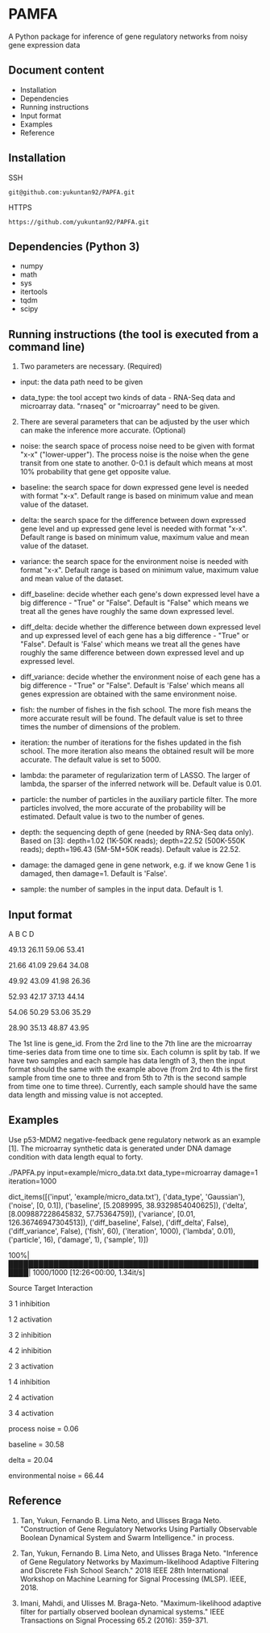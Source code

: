 PAMFA
======

A Python package for inference of gene regulatory networks from noisy gene expression data

Document content
----

* Installation
* Dependencies
* Running instructions
* Input format
* Examples
* Reference

Installation
----

SSH

`git@github.com:yukuntan92/PAPFA.git`

HTTPS

`https://github.com/yukuntan92/PAPFA.git`

Dependencies (Python 3)
----

- numpy
- math
- sys
- itertools
- tqdm
- scipy

Running instructions (the tool is executed from a command line)
----

1. Two parameters are necessary. (Required)

- input: the data path need to be given

- data_type: the tool accept two kinds of data - RNA-Seq data and microarray data. "rnaseq" or "microarray" need to be given.


2. There are several parameters that can be adjusted by the user which can make the inference more accurate. (Optional)

- noise: the search space of process noise need to be given with format "x-x" ("lower-upper"). The process noise is the noise when the gene transit from one state to another. 0-0.1 is default which means at most 10% probability that gene get opposite value.

- baseline: the search space for down expressed gene level is needed with format "x-x". Default range is based on minimum value and mean value of the dataset.

- delta: the search space for the difference between down expressed gene level and up expressed gene level is needed with format "x-x". Default range is based on minimum value, maximum value and mean value of the dataset.

- variance: the search space for the environment noise is needed with format "x-x". Default range is based on minimum value, maximum value and mean value of the dataset.

- diff_baseline: decide whether each gene's down expressed level have a big difference - "True" or "False". Default is "False" which means we treat all the genes have roughly the same down expressed level.

- diff_delta: decide whether the difference between down expressed level and up expressed level of each gene has a big difference - "True" or "False". Default is 'False' which means we treat all the genes have roughly the same difference between down expressed level and up expressed level.

- diff_variance: decide whether the environment noise of each gene has a big difference - "True" or "False". Default is 'False' which means all genes expression are obtained with the same environment noise.

- fish: the number of fishes in the fish school. The more fish means the more accurate result will be found. The default value is set to three times the number of dimensions of the problem.

- iteration: the number of iterations for the fishes updated in the fish school. The more iteration also means the obtained result will be more accurate. The default value is set to 5000.

- lambda: the parameter of regularization term of LASSO. The larger of lambda, the sparser of the inferred network will be. Default value is 0.01.

- particle: the number of particles in the auxiliary particle filter. The more particles involved, the more accurate of the probability will be estimated. Default value is two to the number of genes.

- depth: the sequencing depth of gene (needed by RNA-Seq data only). Based on [3]: depth=1.02 (1K-50K reads); depth=22.52 (500K-550K reads); depth=196.43 (5M-5M+50K reads). Default value is 22.52.

- damage: the damaged gene in gene network, e.g. if we know Gene 1 is damaged, then damage=1. Default is 'False'.

- sample: the number of samples in the input data. Default is 1.

Input format
----

A	B	C	D 

49.13	26.11	59.06	53.41

21.66	41.09	29.64	34.08

49.92	43.09	41.98	26.36

52.93	42.17	37.13	44.14

54.06	50.29	53.06	35.29

28.90	35.13	48.87	43.95

The 1st line is gene_id. From the 2rd line to the 7th line are the microarray time-series data from time one to time six. Each column is split by tab. If we have two samples and each sample has data length of 3, then the input format should the same with the example above (from 2rd to 4th is the first sample from time one to three and from 5th to 7th is the second sample from time one to time three). Currently, each sample should have the same data length and missing value is not accepted.

Examples
----
Use p53-MDM2 negative-feedback gene regulatory network as an example [1]. The microarray synthetic data is generated under DNA damage condition with data length equal to forty.

./PAPFA.py input=example/micro_data.txt data_type=microarray damage=1 iteration=1000

dict_items([('input', 'example/micro_data.txt'), ('data_type', 'Gaussian'), ('noise', [0, 0.1]), ('baseline', [5.2089995, 38.9329854040625]), ('delta', [8.009887228645832, 57.75364759]), ('variance', [0.01, 126.36746947304513]), ('diff_baseline', False), ('diff_delta', False), ('diff_variance', False), ('fish', 60), ('iteration', 1000), ('lambda', 0.01), ('particle', 16), ('damage', 1), ('sample', 1)])

100%|██████████████████████████████████████████████████████| 1000/1000 [12:26<00:00,  1.34it/s]

Source	Target	Interaction

3	1	inhibition

1	2	activation

3	2	inhibition

4	2	inhibition

2	3	activation

1	4	inhibition

2	4	activation

3	4	activation

process noise = 0.06

baseline = 30.58

delta = 20.04

environmental noise = 66.44


Reference
----

1. Tan, Yukun, Fernando B. Lima Neto, and Ulisses Braga Neto. "Construction of Gene Regulatory Networks Using Partially Observable Boolean Dynamical System and Swarm Intelligence." in process. 

2. Tan, Yukun, Fernando B. Lima Neto, and Ulisses Braga Neto. "Inference of Gene Regulatory Networks by Maximum-likelihood Adaptive Filtering and Discrete Fish School Search." 2018 IEEE 28th International Workshop on Machine Learning for Signal Processing (MLSP). IEEE, 2018.

3. Imani, Mahdi, and Ulisses M. Braga-Neto. "Maximum-likelihood adaptive filter for partially observed boolean dynamical systems." IEEE Transactions on Signal Processing 65.2 (2016): 359-371.

